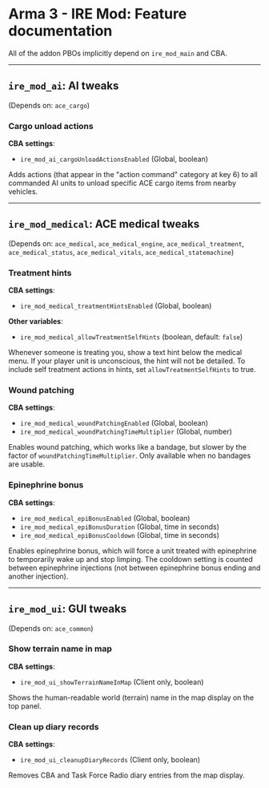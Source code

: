 Arma 3 - IRE Mod: Feature documentation
=======================================

All of the addon PBOs implicitly depend on `ire_mod_main` and CBA.

---

`ire_mod_ai`: AI tweaks
-----------------------
(Depends on: `ace_cargo`)

### Cargo unload actions
**CBA settings**:
- `ire_mod_ai_cargoUnloadActionsEnabled` (Global, boolean)

Adds actions (that appear in the "action command" category at key 6) to all
commanded AI units to unload specific ACE cargo items from nearby vehicles.

---

`ire_mod_medical`: ACE medical tweaks
-------------------------------------
(Depends on: `ace_medical`, `ace_medical_engine`, `ace_medical_treatment`,
 `ace_medical_status`, `ace_medical_vitals`, `ace_medical_statemachine`)

### Treatment hints
**CBA settings**:
- `ire_mod_medical_treatmentHintsEnabled` (Global, boolean)

**Other variables**:
- `ire_mod_medical_allowTreatmentSelfHints` (boolean, default: `false`)

Whenever someone is treating you, show a text hint below the medical menu.
If your player unit is unconscious, the hint will not be detailed.  To include
self treatment actions in hints, set `allowTreatmentSelfHints` to true.

### Wound patching
**CBA settings**:
- `ire_mod_medical_woundPatchingEnabled` (Global, boolean)
- `ire_mod_medical_woundPatchingTimeMultiplier` (Global, number)

Enables wound patching, which works like a bandage, but slower by the factor of
`woundPatchingTimeMultiplier`.  Only available when no bandages are usable.

### Epinephrine bonus
**CBA settings**:
- `ire_mod_medical_epiBonusEnabled` (Global, boolean)
- `ire_mod_medical_epiBonusDuration` (Global, time in seconds)
- `ire_mod_medical_epiBonusCooldown` (Global, time in seconds)

Enables epinephrine bonus, which will force a unit treated with epinephrine to
temporarily wake up and stop limping.  The cooldown setting is counted between
epinephrine injections (not between epinephrine bonus ending and another
injection).

---

`ire_mod_ui`: GUI tweaks
------------------------
(Depends on: `ace_common`)

### Show terrain name in map
**CBA settings**:
- `ire_mod_ui_showTerrainNameInMap` (Client only, boolean)

Shows the human-readable world (terrain) name in the map display on the top
panel.

### Clean up diary records
**CBA settings**:
- `ire_mod_ui_cleanupDiaryRecords` (Client only, boolean)

Removes CBA and Task Force Radio diary entries from the map display.
